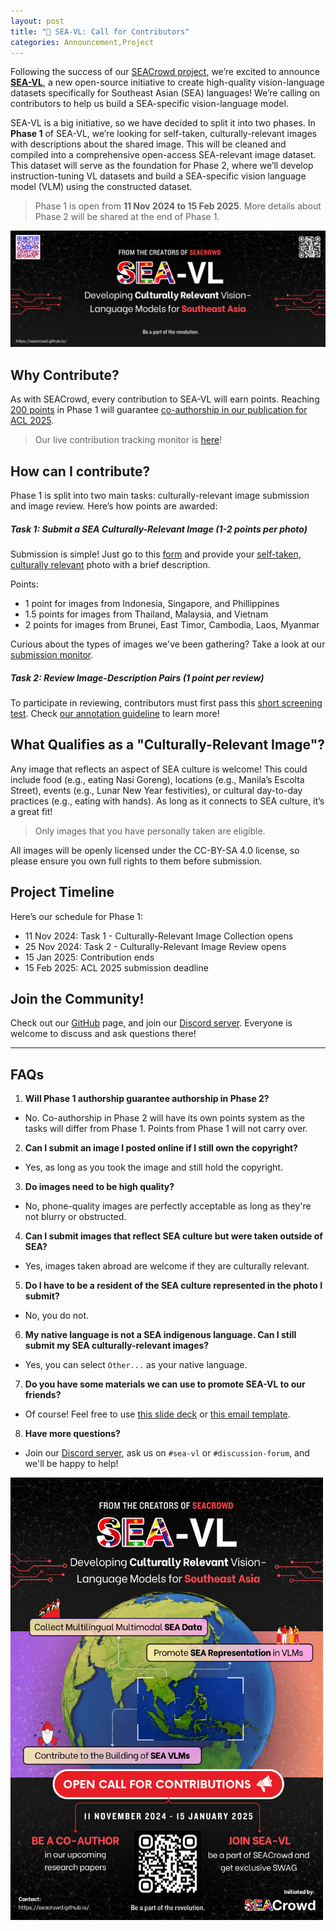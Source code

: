 ```yaml
---
layout: post
title: "🚨 SEA-VL: Call for Contributors"
categories: Announcement,Project
---
```


Following the success of our [SEACrowd project](https://seacrowd.github.io/seacrowd-emnlp-2024/), we’re excited to announce [**SEA-VL**](https://seacrowd.github.io/seavl-launch/), a new open-source initiative to create high-quality vision-language datasets specifically for Southeast Asian (SEA) languages! We’re calling on contributors to help us build a SEA-specific vision-language model.

SEA-VL is a big initiative, so we have decided to split it into two phases. In **Phase 1** of SEA-VL, we’re looking for self-taken, culturally-relevant images with descriptions about the shared image. This will be cleaned and compiled into a comprehensive open-access SEA-relevant image dataset. This dataset will serve as the foundation for Phase 2, where we’ll develop instruction-tuning VL datasets and build a SEA-specific vision language model (VLM) using the constructed dataset.

> Phase 1 is open from **11 Nov 2024 to 15 Feb 2025**. More details about Phase 2 will be shared at the end of Phase 1.

<img width="700" alt="SEA-VL Banner" src="https://github.com/SEACrowd/seacrowd.github.io/blob/master/images/SEA-VL/seavl-banner.png?raw=true">

## Why Contribute?

As with SEACrowd, every contribution to SEA-VL will earn points. Reaching <u>200 points</u> in Phase 1 will guarantee <u>co-authorship in our publication for ACL 2025</u>.

> Our live contribution tracking monitor is [here](https://docs.google.com/spreadsheets/d/e/2PACX-1vSkp3tZJ2LfJp8ajSotMccXQa4SnWZO-cksktMPExH1418to9B4gMB2ds7FMDTZTsHeb8f-Jghdp44o/pubhtml?gid=1432901868&single=true)!

## How can I contribute?

Phase 1 is split into two main tasks: culturally-relevant image submission and image review. Here’s how points are awarded:

##### Task 1: Submit a SEA Culturally-Relevant Image (1-2 points per photo)

Submission is simple! Just go to this [form](https://docs.google.com/forms/d/e/1FAIpQLScHKqaNlh-SvTD75AtWKkNhFvPNXXDy1eFyrqy3XGXq7M15Vw/viewform) and provide your <u>self-taken, culturally relevant</u> photo with a brief description.

Points:
- 1 point for images from Indonesia, Singapore, and Phillippines
- 1.5 points for images from Thailand, Malaysia, and Vietnam
- 2 points for images from Brunei, East Timor, Cambodia, Laos, Myanmar

Curious about the types of images we've been gathering? Take a look at our [submission monitor](https://docs.google.com/spreadsheets/d/e/2PACX-1vS5NgqIAxMvN-9tnEbuYab1IP6eM_IFjwKFhp-Le072jiB_zAYvbFA5Be7b0R3RUH3E-anvXIjPa02p/pubhtml?gid=2004297798&single=true
).

##### Task 2: Review Image-Description Pairs (1 point per review)

To participate in reviewing, contributors must first pass this [short screening test](https://forms.gle/p1MmJcKtier9tYZT9). Check [our annotation guideline](https://docs.google.com/document/d/10VTsoD9Lfh_agxE1doSDjgPD4WsDtElDJJ5u775t68g/edit?usp=sharing) to learn more!

## What Qualifies as a "Culturally-Relevant Image"?

Any image that reflects an aspect of SEA culture is welcome! This could include food (e.g., eating Nasi Goreng), locations (e.g., Manila’s Escolta Street), events (e.g., Lunar New Year festivities), or cultural day-to-day practices (e.g., eating with hands). As long as it connects to SEA culture, it’s a great fit!

> Only images that you have personally taken are eligible.

All images will be openly licensed under the CC-BY-SA 4.0 license, so please ensure you own full rights to them before submission.

## Project Timeline

Here’s our schedule for Phase 1:

- 11 Nov 2024: Task 1 - Culturally-Relevant Image Collection opens
- 25 Nov 2024: Task 2 - Culturally-Relevant Image Review opens
- 15 Jan 2025: Contribution ends
- 15 Feb 2025: ACL 2025 submission deadline

## Join the Community!

Check out our [GitHub](https://github.com/SEACrowd) page, and join our [Discord server](https://discord.gg/XXRHFuvkTA). Everyone is welcome to discuss and ask questions there!

---

## FAQs
1. **Will Phase 1 authorship guarantee authorship in Phase 2?**
- No. Co-authorship in Phase 2 will have its own points system as the tasks will differ from Phase 1. Points from Phase 1 will not carry over.
2. **Can I submit an image I posted online if I still own the copyright?**
- Yes, as long as you took the image and still hold the copyright.
3. **Do images need to be high quality?**
- No, phone-quality images are perfectly acceptable as long as they're not blurry or obstructed.
4. **Can I submit images that reflect SEA culture but were taken outside of SEA?**
- Yes, images taken abroad are welcome if they are culturally relevant.
5. **Do I have to be a resident of the SEA culture represented in the photo I submit?**
- No, you do not.
6. **My native language is not a SEA indigenous language. Can I still submit my SEA culturally-relevant images?**
- Yes, you can select `Other...` as your native language.
7. **Do you have some materials we can use to promote SEA-VL to our friends?**
- Of course! Feel free to use [this slide deck](https://docs.google.com/presentation/d/12FEPmmGzF6MsgQALBiepD7bvmpPNwHsaIUMsnq-MbFw/edit?usp=sharing) or [this email template](https://docs.google.com/document/d/1U1ZbX2i9tbjSccRfqzNqWFMVsOWlIFt4XkYXZ4M6a8k/edit?usp=sharing).
8. **Have more questions?**
- Join our [Discord server](https://discord.gg/XXRHFuvkTA), ask us on `#sea-vl` or `#discussion-forum`, and we'll be happy to help!

<img width="500" alt="SEA-VL Poster" src="https://github.com/SEACrowd/seacrowd.github.io/blob/master/images/SEA-VL/seavl-poster.png?raw=true">
